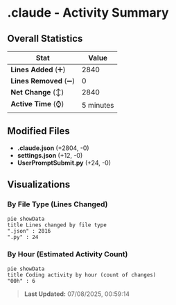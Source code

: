 # .claude - Activity Summary 

## Overall Statistics

| Stat                   | Value                                                             |
| ---------------------- | ----------------------------------------------------------------- |
| **Lines Added** (➕)   | 2840                                          |
| **Lines Removed** (➖) | 0                                        |
| **Net Change** (↕)    | 2840                |
| **Active Time** (⌚)   | 5 minutes |


## Modified Files
- **.claude.json** (+2804, -0)
- **settings.json** (+12, -0)
- **UserPromptSubmit.py** (+24, -0)

## Visualizations

### By File Type (Lines Changed)

```mermaid
pie showData
title Lines changed by file type
".json" : 2816
".py" : 24
```

### By Hour (Estimated Activity Count)

```mermaid
pie showData
title Coding activity by hour (count of changes)
"00h" : 6
```


> **Last Updated:** 07/08/2025, 00:59:14